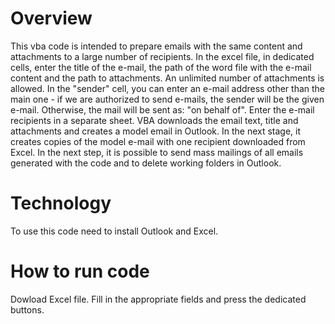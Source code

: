 # Overview
This vba code is intended to prepare emails with the same content and attachments to a large number of recipients. In the excel file, in dedicated cells, enter the title of the e-mail, the path of the word file with the e-mail content and the path to attachments. An unlimited number of attachments is allowed. In the "sender" cell, you can enter an e-mail address other than the main one - if we are authorized to send e-mails, the sender will be the given e-mail. Otherwise, the mail will be sent as: "on behalf of". Enter the e-mail recipients in a separate sheet. VBA downloads the email text, title and attachments and creates a model email in Outlook. In the next stage, it creates copies of the model e-mail with one recipient downloaded from Excel. In the next step, it is possible to send mass mailings of all emails generated with the code and to delete working folders in Outlook.

# Technology
To use this code need to install Outlook and Excel.

# How to run code
Dowload Excel file. Fill in the appropriate fields and press the dedicated buttons.

